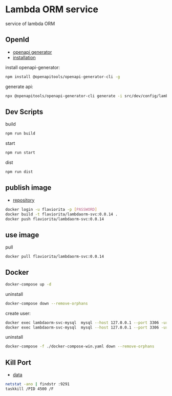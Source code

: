 # Lambda ORM service

service of lambda ORM

## OpenId

- [openapi generator](https://openapi-generator.tech/)
- [installation](https://openapi-generator.tech/docs/installation)

install openapi-generator:

```sh
npm install @openapitools/openapi-generator-cli -g
```

generate api:

```sh
npx @openapitools/openapi-generator-cli generate -i src/dev/config/lambda-svc.yaml -g nodejs-express-server -o src/api2
```

## Dev Scripts

build

```sh
npm run build
```

start

```sh
npm run start
```

dist

```sh
npm run dist
```

## publish image

- [repository](https://hub.docker.com/repository/docker/flaviorita/lambdaorm-svc)

```sh
docker login -u flaviorita -p [PASSWORD]
docker build -t flaviorita/lambdaorm-svc:0.0.14 .
docker push flaviorita/lambdaorm-svc:0.0.14
```

## use image

pull

``` sh
docker pull flaviorita/lambdaorm-svc:0.0.14
```

## Docker

``` sh
docker-compose up -d
```

uninstall

``` sh
docker-compose down --remove-orphans
```

create user:

```sh
docker exec lambdaorm-svc-mysql  mysql --host 127.0.0.1 --port 3306 -uroot -proot -e "CREATE USER IF NOT EXISTS 'test'@'%' IDENTIFIED BY 'test';"
docker exec lambdaorm-svc-mysql  mysql --host 127.0.0.1 --port 3306 -uroot -proot -e "GRANT ALL ON *.* TO 'test'@'%' with grant option; FLUSH PRIVILEGES;"
```

uninstall

``` sh
docker-compose -f ./docker-compose-win.yaml down --remove-orphans
```

## Kill Port

- [data](https://stackoverflow.com/questions/39632667/how-do-i-kill-the-process-currently-using-a-port-on-localhost-in-windows)

```sh
netstat -ano | findstr :9291
taskkill /PID 4500 /F
```
